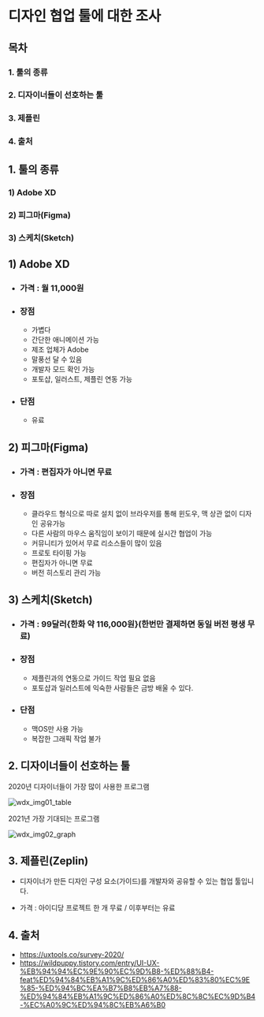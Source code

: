# 디자인 협업 툴에 대한 조사

## 목차

### 1. 툴의 종류

### 2. 디자이너들이 선호하는 툴

### 3. 제플린

### 4. 출처



## 1. 툴의 종류

### 	1) Adobe XD

### 	2) 피그마(Figma)

### 	3) 스케치(Sketch)



## 1) Adobe XD

- ### 가격 : 월 11,000원

- ### 장점

  - 가볍다
  - 간단한 애니메이션 가능
  - 제조 업체가 Adobe
  - 말풍선 달 수 있음
  - 개발자 모드 확인 가능
  - 포토샵, 일러스트, 제플린 연동 가능

- ### 단점

  - 유료

## 2) 피그마(Figma)

- ### 가격 :  편집자가 아니면 무료

- ### 장점

  - 클라우드 형식으로 따로 설치 없이 브라우저를 통해 윈도우, 맥 상관 없이 디자인 공유가능
  - 다른 사람의 마우스 움직임이 보이기 때문에 실시간 협업이 가능
  - 커뮤니티가 있어서 무료 리소스들이 많이 있음
  - 프로토 타이핑 가능
  - 편집자가 아니면 무료
  - 버전 히스토리 관리 가능



## 3) 스케치(Sketch)

- ### 가격 : 99달러{한화 약 116,000원}(한번만 결제하면 동일 버전 평생 무료)

- ### 장점

  - 제플린과의 연동으로 가이드 작업 필요 없음
  - 포토샵과 일러스트에 익숙한 사람들은 금방 배울 수 있다.

- ### 단점

  - 맥OS만 사용 가능
  - 복잡한 그래픽 작업 불가

## 2. 디자이너들이 선호하는 툴

2020년 디자이너들이 가장 많이 사용한 프로그램

![wdx_img01_table](https://user-images.githubusercontent.com/66556683/139805485-ad6defe0-fb01-4b75-8f43-0a0cb358e162.jpg)

2021년 가장 기대되는 프로그램

![wdx_img02_graph](https://user-images.githubusercontent.com/66556683/139807096-94aa5423-6a7b-4e4c-ab33-73b743dc1e83.jpg)



## 3. 제플린(Zeplin)

- 디자이너가 만든 디자인 구성 요소(가이드)를 개발자와 공유할 수 있는 협업 툴입니다.

- 가격 : 아이디당 프로젝트 한 개 무료 / 이후부터는 유료



## 4. 출처

-  https://uxtools.co/survey-2020/
- https://wildpuppy.tistory.com/entry/UI-UX-%EB%94%94%EC%9E%90%EC%9D%B8-%ED%88%B4-feat%ED%94%84%EB%A1%9C%ED%86%A0%ED%83%80%EC%9E%85-%ED%94%BC%EA%B7%B8%EB%A7%88-%ED%94%84%EB%A1%9C%ED%86%A0%ED%8C%8C%EC%9D%B4-%EC%A0%9C%ED%94%8C%EB%A6%B0